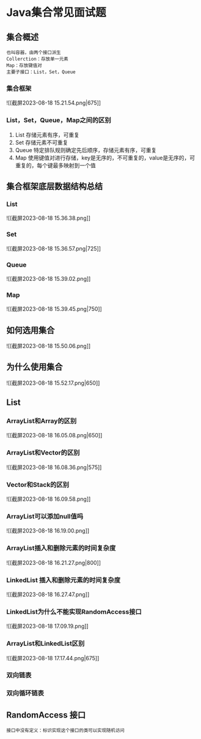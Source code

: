 # Java集合常见面试题

## 集合概述
	也叫容器，由两个接口派生
	Collerction：存放单一元素
	Map：存放键值对
	主要子接口：List，Set，Queue

### 集合框架
![[截屏2023-08-18 15.21.54.png|675]]

### List，Set，Queue，Map之间的区别
1. List 存储元素有序，可重复
2. Set 存储元素不可重复
3. Queue 特定排队规则确定先后顺序，存储元素有序，可重复
4. Map 使用键值对进行存储，key是无序的，不可重复的，value是无序的，可重复的，每个键最多映射到一个值

## 集合框架底层数据结构总结

### List
![[截屏2023-08-18 15.36.38.png]]

### Set
![[截屏2023-08-18 15.36.57.png|725]]

### Queue
![[截屏2023-08-18 15.39.02.png]]

### Map
![[截屏2023-08-18 15.39.45.png|750]]

## 如何选用集合

![[截屏2023-08-18 15.50.06.png]]

## 为什么使用集合

![[截屏2023-08-18 15.52.17.png|650]]

## List 

### ArrayList和Array的区别

![[截屏2023-08-18 16.05.08.png|650]]

### ArrayList和Vector的区别

![[截屏2023-08-18 16.08.36.png|575]]

### Vector和Stack的区别

![[截屏2023-08-18 16.09.58.png]]

### ArrayList可以添加null值吗

![[截屏2023-08-18 16.19.00.png]]

### ArrayList插入和删除元素的时间复杂度

![[截屏2023-08-18 16.21.27.png|800]]

### LinkedList 插入和删除元素的时间复杂度

![[截屏2023-08-18 16.27.47.png]]

### LinkedList为什么不能实现RandomAccess接口
![[截屏2023-08-18 17.09.19.png]]

### ArrayList和LinkedList区别
![[截屏2023-08-18 17.17.44.png|675]]
### 双向链表

### 双向循环链表

## RandomAccess 接口
	接口中没有定义：标识实现这个接口的类可以实现随机访问


